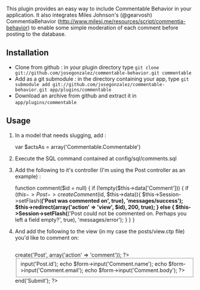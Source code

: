 This plugin provides an easy way to include Commentable Behavior in your application. It also integrates Miles Johnson's (@gearvosh) CommentiaBehavior (http://www.milesj.me/resources/script/commentia-behavior) to enable some simple moderation of each comment before posting to the database.

## Installation
- Clone from github : in your plugin directory type `git clone git://github.com/josegonzalez/commentable-behavior.git commentable`
- Add as a git submodule : in the directory containing your app, type `git submodule add git://github.com/josegonzalez/commentable-behavior.git app/plugins/commentable`
- Download an archive from github and extract it in `app/plugins/commentable`

## Usage
1. In a model that needs slugging, add :

    var $actsAs = array('Commentable.Commentable')

2. Execute the SQL command contained at config/sql/comments.sql

3. Add the following to it's controller (I'm using the Post controller as an example) :

	function comment($id = null) {
		if (!empty($this->data['Comment'])) {
			if ($this->Post->createComment($id, $this->data)){
				$this->Session->setFlash(__('Post was commented on', true), 'messages/success');
				$this->redirect(array('action' => 'view', $id), 200, true);
			} else {
				$this->Session->setFlash(__('Post could not be commented on. Perhaps you left a field empty?', true), 'messages/error');
			}
		}
	}

4. And add the following to the view (in my case the posts/view.ctp file) you'd like to comment on:

	<h2><?php __('Post a Comment'); ?></h2>
		<?php echo $form->create('Post', array('action' => 'comment')); ?>
		<fieldset>
			<legend><?php __('Add Comment');?></legend>
			<?php
				echo $form->input('Post.id');
				echo $form->input('Comment.name');
				echo $form->input('Comment.email');
				echo $form->input('Comment.body');
			?>
		</fieldset>
	<?php echo $form->end('Submit'); ?>